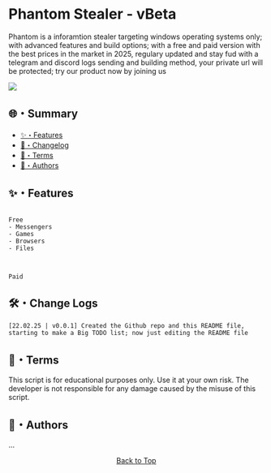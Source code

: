 # Phantom Stealer - vBeta
<p>
Phantom is a inforamtion stealer targeting windows operating systems only; with advanced features and build options;
with a free and paid version with the best prices in the market in 2025, regulary updated and stay fud with a telegram and discord 
logs sending and building method, your private url will be protected; try our product now by joining us
</p>

<a href="https://t.me/soon...">
  <img src="https://img.shields.io/badge/telegram-2CA5E0?style=for-the-badge&logo=telegram&logoColor=white">
</a>


## 🌐・Summary   
  
- [✨・Features](#features) 
- [📝・Changelog](#changelog)     
- [💼・Terms](#terms)
- [👤・Authors](#authors)

## <a id="features"></a>✨・Features

```

Free
- Messengers
- Games
- Browsers
- Files



Paid

```


## <a id="changelog"></a>🛠・Change Logs

```
[22.02.25 | v0.0.1] Created the Github repo and this README file, starting to make a Big TODO list; now just editing the README file
```



## <a id="terms"></a>💼・Terms
This script is for educational purposes only. Use it at your own risk. The developer is not responsible for any damage caused by the misuse of this script.


## <a id="authors"></a>👤・Authors
...


<p align="center">
  <a href=#top>Back to Top</a>
</p>
